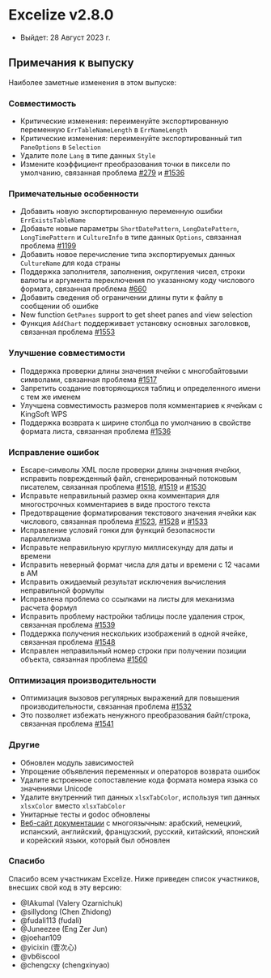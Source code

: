 # Excelize v2.8.0

* Выйдет: 28 Август 2023 г.

## Примечания к выпуску

Наиболее заметные изменения в этом выпуске:

### Совместимость

* Критические изменения: переименуйте экспортированную переменную `ErrTableNameLength` в `ErrNameLength`
* Критические изменения: переименуйте экспортированный тип `PaneOptions` в `Selection`
* Удалите поле `Lang` в типе данных `Style`
* Измените коэффициент преобразования точки в пиксели по умолчанию, связанная проблема [#279](https://github.com/xuri/excelize/issues/279) и [#1536](https://github.com/xuri/excelize/issues/1536)

### Примечательные особенности

* Добавить новую экспортированную переменную ошибки `ErrExistsTableName`
* Добавьте новые параметры `ShortDatePattern`, `LongDatePattern`, `LongTimePattern` и `CultureInfo` в типе данных `Options`, связанная проблема [#1199](https://github.com/xuri/excelize/issues/1199)
* Добавить новое перечисление типа экспортируемых данных `CultureName` для кода страны
* Поддержка заполнителя, заполнения, округления чисел, строки валюты и аргумента переключения по указанному коду числового формата, связанная проблема [#660](https://github.com/xuri/excelize/issues/660)
* Добавить сведения об ограничении длины пути к файлу в сообщении об ошибке
* New function `GetPanes` support to get sheet panes and view selection
* Функция `AddChart` поддерживает установку основных заголовков, связанная проблема [#1553](https://github.com/xuri/excelize/issues/1553)

### Улучшение совместимости

* Поддержка проверки длины значения ячейки с многобайтовыми символами, связанная проблема [#1517](https://github.com/xuri/excelize/issues/1517)
* Запретить создание повторяющихся таблиц и определенного имени с тем же именем
* Улучшена совместимость размеров поля комментариев к ячейкам с KingSoft WPS
* Поддержка возврата к ширине столбца по умолчанию в свойстве формата листа, связанная проблема [#1536](https://github.com/xuri/excelize/issues/1536)

### Исправление ошибок

* Escape-символы XML после проверки длины значения ячейки, исправить поврежденный файл, сгенерированный потоковым писателем, связанная проблема [#1518](https://github.com/xuri/excelize/issues/1518), [#1519](https://github.com/xuri/excelize/issues/1519) и [#1530](https://github.com/xuri/excelize/issues/1530)
* Исправьте неправильный размер окна комментария для многострочных комментариев в виде простого текста
* Предотвращение форматирования текстового значения ячейки как числового, связанная проблема [#1523](https://github.com/xuri/excelize/issues/1523), [#1528](https://github.com/xuri/excelize/issues/1528) и [#1533](https://github.com/xuri/excelize/issues/1533)
* Исправление условий гонки для функций безопасности параллелизма
* Исправьте неправильную круглую миллисекунду для даты и времени
* Исправить неверный формат числа для даты и времени с 12 часами в AM
* Исправить ожидаемый результат исключения вычисления неправильной формулы
* Исправлена проблема со ссылками на листы для механизма расчета формул
* Исправить проблему настройки таблицы после удаления строк, связанная проблема [#1539](https://github.com/xuri/excelize/issues/1539)
* Поддержка получения нескольких изображений в одной ячейке, связанная проблема [#1548](https://github.com/xuri/excelize/issues/1548)
* Исправлен неправильный номер строки при получении позиции объекта, связанная проблема [#1560](https://github.com/xuri/excelize/issues/1560)

### Оптимизация производительности

* Оптимизация вызовов регулярных выражений для повышения производительности, связанная проблема [#1532](https://github.com/xuri/excelize/issues/1532)
* Это позволяет избежать ненужного преобразования байт/строка, связанная проблема [#1541](https://github.com/xuri/excelize/issues/1541)

### Другие

* Обновлен модуль зависимостей
* Упрощение объявления переменных и операторов возврата ошибок
* Удалите встроенное сопоставление кода формата номера языка со значениями Unicode
* Удалите внутренний тип данных `xlsxTabColor`, используя тип данных `xlsxColor` вместо `xlsxTabColor`
* Унитарные тесты и godoc обновлены
* [Веб-сайт документации](https://xuri.me/excelize) с многоязычным: арабский, немецкий, испанский, английский, французский, русский, китайский, японский и корейский языки, который был обновлен

### Спасибо

Спасибо всем участникам Excelize. Ниже приведен список участников, внесших свой код в эту версию:

* @IAkumaI (Valery Ozarnichuk)
* @sillydong (Chen Zhidong)
* @fudali113 (fudali)
* @Juneezee (Eng Zer Jun)
* @joehan109
* @yicixin (壹次心)
* @vb6iscool
* @chengcxy (chengxinyao)
